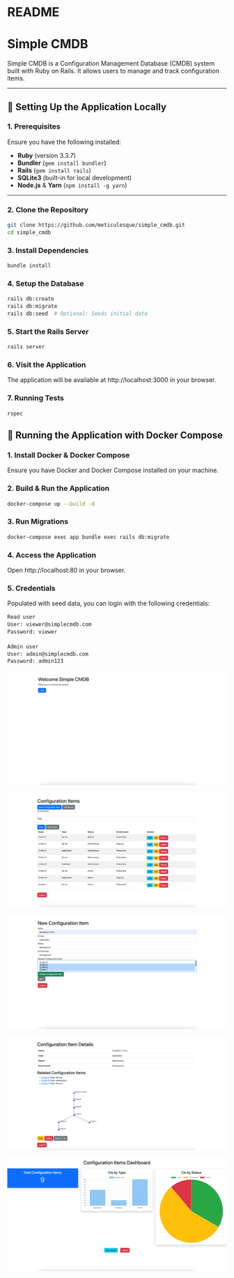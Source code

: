 # README

# Simple CMDB

Simple CMDB is a Configuration Management Database (CMDB) system built with Ruby on Rails. It allows users to manage and track configuration items.

---

## 🚀 Setting Up the Application Locally

### **1. Prerequisites**
Ensure you have the following installed:
- **Ruby** (version 3.3.7)
- **Bundler** (`gem install bundler`)
- **Rails** (`gem install rails`)
- **SQLite3** (built-in for local development)
- **Node.js** & **Yarn** (`npm install -g yarn`)

---

### **2. Clone the Repository**
```sh
git clone https://github.com/meticulesque/simple_cmdb.git
cd simple_cmdb
```

### **3. Install Dependencies**
```sh
bundle install
```

### **4. Setup the Database**
```sh
rails db:create
rails db:migrate
rails db:seed  # Optional: Seeds initial data
```

### **5. Start the Rails Server**
```sh
rails server
```

### **6. Visit the Application**
The application will be available at http://localhost:3000 in your browser.


### **7. Running Tests**
```sh
rspec
```

## 🐳 Running the Application with Docker Compose

### 1. Install Docker & Docker Compose
Ensure you have Docker and Docker Compose installed on your machine.

### 2. Build & Run the Application
```sh
docker-compose up --build -d
```

### 3. Run Migrations
```sh
docker-compose exec app bundle exec rails db:migrate
```

### 4. Access the Application
Open http://localhost:80 in your browser.

### 5. Credentials

Populated with seed data, you can login with the following credentials:
```sh
Read user
User: viewer@simplecmdb.com 
Password: viewer

Admin user
User: admin@simplecmdb.com 
Password: admin123

```

![img.png](img.png)

![img_1.png](img_1.png)

![img_2.png](img_2.png)

![img_3.png](img_3.png)

![img_4.png](img_4.png)

